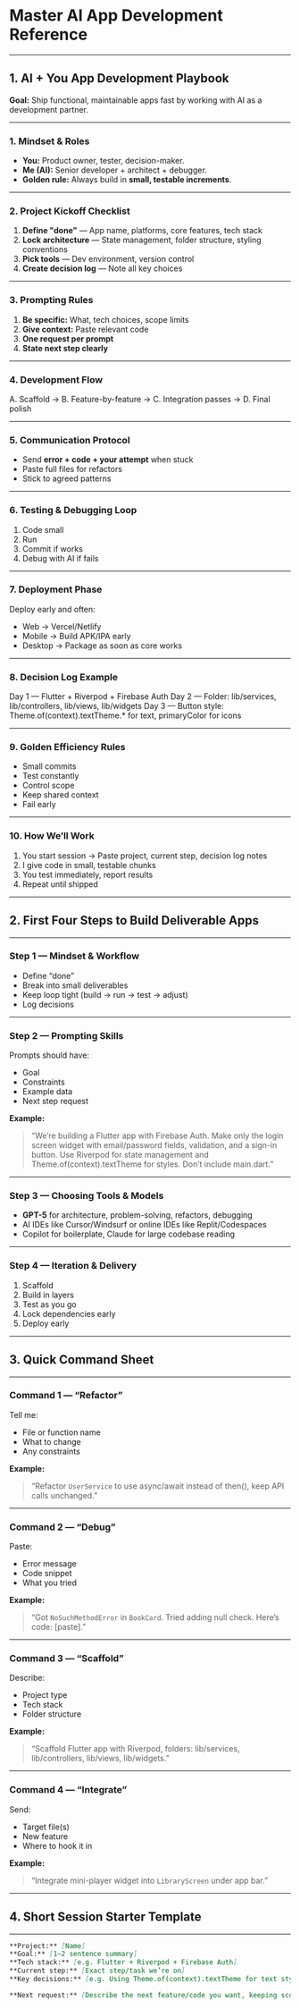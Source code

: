 # Master AI App Development Reference

---

## 1. AI + You App Development Playbook
**Goal:** Ship functional, maintainable apps fast by working with AI as a development partner.

---

### 1. Mindset & Roles
- **You:** Product owner, tester, decision-maker.  
- **Me (AI):** Senior developer + architect + debugger.  
- **Golden rule:** Always build in **small, testable increments**.

---

### 2. Project Kickoff Checklist
1. **Define "done"** — App name, platforms, core features, tech stack  
2. **Lock architecture** — State management, folder structure, styling conventions  
3. **Pick tools** — Dev environment, version control  
4. **Create decision log** — Note all key choices

---

### 3. Prompting Rules
1. **Be specific:** What, tech choices, scope limits  
2. **Give context:** Paste relevant code  
3. **One request per prompt**  
4. **State next step clearly**

---

### 4. Development Flow
A. Scaffold → B. Feature-by-feature → C. Integration passes → D. Final polish

---

### 5. Communication Protocol
- Send **error + code + your attempt** when stuck  
- Paste full files for refactors  
- Stick to agreed patterns

---

### 6. Testing & Debugging Loop
1. Code small  
2. Run  
3. Commit if works  
4. Debug with AI if fails

---

### 7. Deployment Phase
Deploy early and often:
- Web → Vercel/Netlify  
- Mobile → Build APK/IPA early  
- Desktop → Package as soon as core works

---

### 8. Decision Log Example
Day 1 — Flutter + Riverpod + Firebase Auth
Day 2 — Folder: lib/services, lib/controllers, lib/views, lib/widgets
Day 3 — Button style: Theme.of(context).textTheme.* for text, primaryColor for icons

---

### 9. Golden Efficiency Rules
- Small commits  
- Test constantly  
- Control scope  
- Keep shared context  
- Fail early

---

### 10. How We’ll Work
1. You start session → Paste project, current step, decision log notes  
2. I give code in small, testable chunks  
3. You test immediately, report results  
4. Repeat until shipped

---

## 2. First Four Steps to Build Deliverable Apps

---

### Step 1 — Mindset & Workflow
- Define “done”  
- Break into small deliverables  
- Keep loop tight (build → run → test → adjust)  
- Log decisions

---

### Step 2 — Prompting Skills
Prompts should have:
- Goal  
- Constraints  
- Example data  
- Next step request

**Example:**  
> “We’re building a Flutter app with Firebase Auth. Make only the login screen widget with email/password fields, validation, and a sign-in button. Use Riverpod for state management and Theme.of(context).textTheme for styles. Don’t include main.dart.”

---

### Step 3 — Choosing Tools & Models
- **GPT-5** for architecture, problem-solving, refactors, debugging  
- AI IDEs like Cursor/Windsurf or online IDEs like Replit/Codespaces  
- Copilot for boilerplate, Claude for large codebase reading

---

### Step 4 — Iteration & Delivery
1. Scaffold  
2. Build in layers  
3. Test as you go  
4. Lock dependencies early  
5. Deploy early

---

## 3. Quick Command Sheet

---

### Command 1 — “Refactor”
Tell me:
- File or function name  
- What to change  
- Any constraints

**Example:**  
> “Refactor `UserService` to use async/await instead of then(), keep API calls unchanged.”

---

### Command 2 — “Debug”
Paste:
- Error message  
- Code snippet  
- What you tried

**Example:**  
> “Got `NoSuchMethodError` in `BookCard`. Tried adding null check. Here’s code: [paste].”

---

### Command 3 — “Scaffold”
Describe:
- Project type  
- Tech stack  
- Folder structure

**Example:**  
> “Scaffold Flutter app with Riverpod, folders: lib/services, lib/controllers, lib/views, lib/widgets.”

---

### Command 4 — “Integrate”
Send:
- Target file(s)  
- New feature  
- Where to hook it in

**Example:**  
> “Integrate mini-player widget into `LibraryScreen` under app bar.”

---

## 4. Short Session Starter Template

---

```markdown
**Project:** [Name]  
**Goal:** [1–2 sentence summary]  
**Tech stack:** [e.g. Flutter + Riverpod + Firebase Auth]  
**Current step:** [Exact step/task we’re on]  
**Key decisions:** [e.g. Using Theme.of(context).textTheme for text styling]  

**Next request:** [Describe the next feature/code you want, keeping scope small]